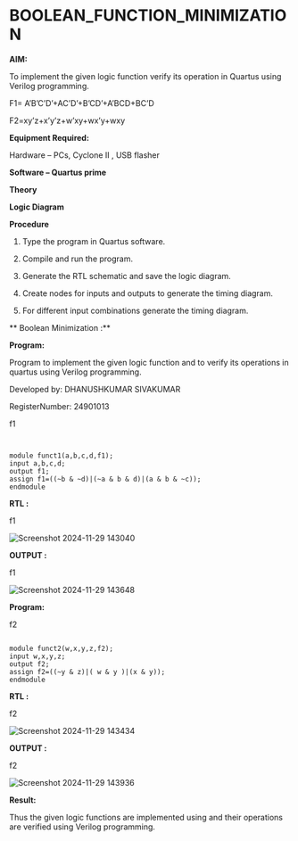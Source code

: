 # BOOLEAN_FUNCTION_MINIMIZATION

**AIM:**

To implement the given logic function verify its operation in Quartus using Verilog programming.

F1= A’B’C’D’+AC’D’+B’CD’+A’BCD+BC’D 

F2=xy’z+x’y’z+w’xy+wx’y+wxy

**Equipment Required:**

Hardware – PCs, Cyclone II , USB flasher

**Software – Quartus prime**

**Theory**

**Logic Diagram**

**Procedure**

1.	Type the program in Quartus software.

2.	Compile and run the program.

3.	Generate the RTL schematic and save the logic diagram.

4.	Create nodes for inputs and outputs to generate the timing diagram.

5.	For different input combinations generate the timing diagram.
   
   
** Boolean Minimization :**


  
  	


**Program:**

 Program to implement the given logic function and to verify its operations in quartus using Verilog programming. 

Developed by:  DHANUSHKUMAR SIVAKUMAR

RegisterNumber:  24901013


f1

```


module funct1(a,b,c,d,f1);
input a,b,c,d;
output f1;
assign f1=((~b & ~d)|(~a & b & d)|(a & b & ~c));
endmodule

```

**RTL :**

f1

![Screenshot 2024-11-29 143040](https://github.com/user-attachments/assets/e6dce803-5ebe-4e2c-a4d4-8c0fe98aaeaf)


**OUTPUT :**

f1


![Screenshot 2024-11-29 143648](https://github.com/user-attachments/assets/da00320f-1c36-4422-ae0f-58f3add8368f)


**Program:**

f2

```

module funct2(w,x,y,z,f2);
input w,x,y,z;
output f2;
assign f2=((~y & z)|( w & y )|(x & y));
endmodule

```

**RTL :**

f2

![Screenshot 2024-11-29 143434](https://github.com/user-attachments/assets/ba16f251-a745-4b2d-9f6c-76344727b932)


**OUTPUT :**

f2

![Screenshot 2024-11-29 143936](https://github.com/user-attachments/assets/3197226d-b3ee-490d-be3a-d98c42bc3e4e)



**Result:**

Thus the given logic functions are implemented using and their operations are verified using Verilog programming.

